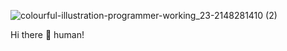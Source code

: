 ![colourful-illustration-programmer-working_23-2148281410 (2)](https://user-images.githubusercontent.com/107188569/172839433-7e4ab064-11df-44df-976a-ae96121d2ea7.jpg)

Hi there 👋 human!

<!--
**jhonnasVI/jhonnasVI** is a ✨ _special_ ✨ repository because its `README.md` (this file) appears on your GitHub profile.

Here are some ideas to get you started:![colourful-illustration-programmer-working_23-2148281410 (2)]


(https://user-images.githubusercontent.com/107188569/172839092-09dd0fd6-1f5d-4edd-8820-ff9128358a4c.jpg)


- 🔭 I’m currently working on ...
- 🌱 I’m currently learning ...
- 👯 I’m looking to collaborate on ...
- 🤔 I’m looking for help with ...
- 💬 Ask me about ...
- 📫 How to reach me: ...
- 😄 Pronouns: ...
- ⚡ Fun fact: ...
-->
